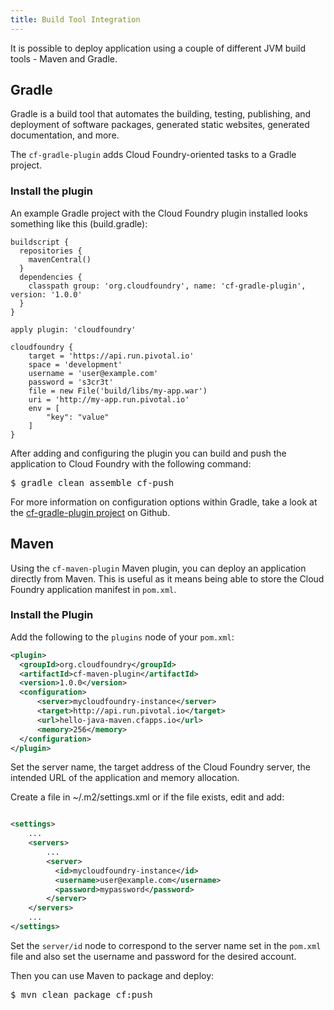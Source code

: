 ```yaml
---
title: Build Tool Integration
---
```


It is possible to deploy application using a couple of different JVM build tools - Maven and Gradle.

## <a id='gradle'></a>Gradle ##

Gradle is a build tool that automates the building, testing, publishing, and deployment of software packages, generated static websites, generated documentation, and more.

The `cf-gradle-plugin` adds Cloud Foundry-oriented tasks to a Gradle project.

### <a id="gradle-install"></a> Install the plugin ###

An example Gradle project with the Cloud Foundry plugin installed looks something like this (build.gradle):

~~~
buildscript {
  repositories {
    mavenCentral()
  }
  dependencies {
    classpath group: 'org.cloudfoundry', name: 'cf-gradle-plugin', version: '1.0.0'
  }
}

apply plugin: 'cloudfoundry'

cloudfoundry {
    target = 'https://api.run.pivotal.io'
    space = 'development'
    username = 'user@example.com'
    password = 's3cr3t'
    file = new File('build/libs/my-app.war')
    uri = 'http://my-app.run.pivotal.io'
    env = [
        "key": "value"
    ]
}
~~~

After adding and configuring the plugin you can build and push the application to Cloud Foundry with the following command:

<pre class="terminal">
$ gradle clean assemble cf-push
</pre>

For more information on configuration options within Gradle, take a look at the [cf-gradle-plugin project](https://github.com/cloudfoundry/cf-java-client/tree/master/cloudfoundry-gradle-plugin) on Github.

## <a id='maven'></a>Maven ##

Using the `cf-maven-plugin` Maven plugin, you can deploy an application directly from Maven. This is useful as it means being able to store the Cloud Foundry application manifest in `pom.xml`.

### <a id='maven-install'></a>Install the Plugin ###

Add the following to the `plugins` node of your `pom.xml`:

~~~xml
<plugin>
  <groupId>org.cloudfoundry</groupId>
  <artifactId>cf-maven-plugin</artifactId>
  <version>1.0.0</version>
  <configuration>
      <server>mycloudfoundry-instance</server>
      <target>http://api.run.pivotal.io</target>
      <url>hello-java-maven.cfapps.io</url>
      <memory>256</memory>
  </configuration>
</plugin>
~~~

Set the server name, the target address of the Cloud Foundry server, the intended URL of the application and memory allocation.

Create a file in ~/.m2/settings.xml or if the file exists, edit and add:

~~~xml

<settings>
    ...
    <servers>
        ...
        <server>
          <id>mycloudfoundry-instance</id>
          <username>user@example.com</username>
          <password>mypassword</password>
        </server>
    </servers>
    ...
</settings>
~~~

Set the `server/id` node to correspond to the server name set in the `pom.xml` file and also set the username and password for the desired account.

Then you can use Maven to package and deploy:

<pre class="terminal">
$ mvn clean package cf:push
</pre>

